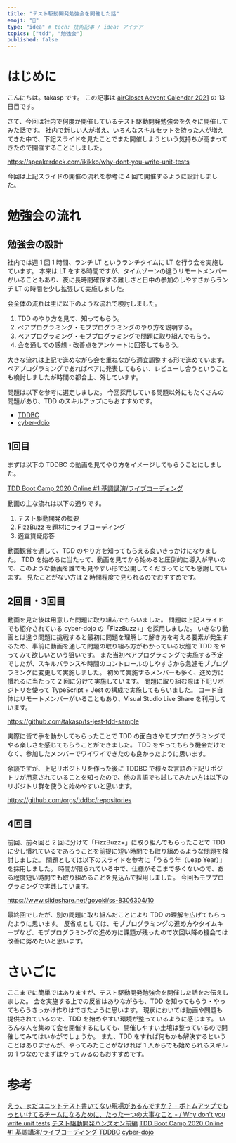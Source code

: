 ```yaml
---
title: "テスト駆動開発勉強会を開催した話"
emoji: "📝"
type: "idea" # tech: 技術記事 / idea: アイデア
topics: ["tdd", "勉強会"]
published: false
---
```


# はじめに

こんにちは。takasp です。
この記事は [airCloset Advent Calendar 2021](https://adventar.org/calendars/6335) の 13 日目です。

さて、今回は社内で何度か開催しているテスト<!-- textlint-disable -->駆動開発勉強会<!-- textlint-enable -->を久々に開催してみた話です。
社内で新しい人が増え、いろんなスキルセットを持った人が増えてきた中で、下記スライドを見たことでまた開催しようという気持ちが高まってきたので開催することにしました。

https://speakerdeck.com/ikikko/why-dont-you-write-unit-tests

今回は上記スライドの開催の流れを参考に 4 回で開催するように設計しました。

# 勉強会の流れ

## 勉強会の設計

社内では週 1 回 1 時間、ランチ LT というランチタイムに LT を行う会を実施しています。
本来は LT をする時間ですが、タイムゾーンの違うリモートメンバーがいることもあり、夜に長時間確保する難しさと日中の参加のしやすさからランチ LT の時間を少し拡張して実施しました。

会全体の流れは主に以下のような流れで検討しました。

1. TDD のやり方を見て、知ってもらう。
1. ペアプログラミング・モブプログラミングのやり方を説明する。
1. ペアプログラミング・モブプログラミングで問題に取り組んでもらう。
1. 会を通しての感想・改善点をアンケートに回答してもらう。

大きな流れは上記で進めながら会を重ねながら適宜調整する形で進めています。
ペアプログラミングであればペアに発表してもらい、レビューし合うということも検討しましたが時間の都合上、外しています。

問題は以下を参考に選定しました。
今回採用している問題以外にもたくさんの問題があり、TDD のスキルアップにもおすすめです。

- [TDDBC](http://devtesting.jp/tddbc/)
- [cyber-dojo](https://cyber-dojo.org/creator/home)

## 1回目

まずは以下の TDDBC の動画を見てやり方をイメージしてもらうことにしました。

[TDD Boot Camp 2020 Online #1 基調講演/ライブコーディング](https://www.youtube.com/watch?v=Q-FJ3XmFlT8)

動画の主な流れは以下の通りです。

1. テスト駆動開発の概要
1. FizzBuzz を題材にライブコーディング
1. 適宜質疑応答

動画観賞を通して、TDD のやり方を知ってもらえる良いきっかけになりました。
TDD を始めるに当たって、動画を見てから始めると圧倒的に導入が早いので、このような動画を誰でも見やすい形で公開してくださってとても感謝しています。
見たことがない方は 2 時間程度で見られるのでおすすめです。

## 2回目・3回目

動画を見た後は用意した問題に取り組んでもらいました。
問題は上記スライドでも紹介されている cyber-dojo の「FizzBuzz+」を採用しました。
いきなり動画とは違う問題に挑戦すると最初に問題を理解して解き方を考える要素が発生するため、事前に動画を通して問題の取り組み方がわかっている状態で TDD をやってみて欲しいという狙いです。
また当初ペアプログラミングで実施する予定でしたが、スキルバランスや時間のコントロールのしやすさから急遽モブプログラミングに変更して実施しました。
初めて実施するメンバーも多く、進め方に慣れるに当たって 2 回に分けて実施しています。
問題に取り組む際は下記リポジトリを使って TypeScript + Jest の構成で実施してもらいました。
コード自体はリモートメンバーがいることもあり、Visual Studio Live Share を利用しています。

https://github.com/takasp/ts-jest-tdd-sample

実際に皆で手を動かしてもらったことで TDD の面白さやモブプログラミングでやる楽しさを感じてもらうことができました。
TDD をやってもらう機会だけでなく、参加したメンバーでワイワイできたのも良かったように<!-- textlint-disable -->思います。<!-- textlint-enable -->

余談ですが、上記リポジトリを作った後に TDDBC で様々な言語の下記リポジトリが用意されていることを知ったので、他の言語でも試してみたい方は以下のリポジトリ群を使うと始めやすい<!-- textlint-disable -->と思います<!-- textlint-enable -->。

https://github.com/orgs/tddbc/repositories

## 4回目

前回、前々回と 2 回に分けて「FizzBuzz+」に取り組んでもらったことで TDD に少し慣れているであろうことを前提に短い時間でも取り組めるような問題を検討しました。
問題としては以下のスライドを参考に「うるう年（Leap Year）」を採用しました。
時間が限られている中で、仕様がそこまで多くないので、ある程度短い時間でも取り組めることを見込んで採用しました。
今回もモブプログラミングで実践しています。

https://www.slideshare.net/goyoki/ss-8306304/10

最終回でしたが、別の問題に取り組んだことにより TDD の理解を広げてもらったように<!-- textlint-disable -->思います<!-- textlint-enable -->。
反省点としては、モブプログラミングの進め方やタイムキープなど、モブプログラミングの進め方に課題が残ったので次回以降の機会では改善に努めたいと<!-- textlint-disable -->思います<!-- textlint-enable -->。

# さいごに

ここまでに簡単ではありますが、テスト<!-- textlint-disable -->駆動開発勉強会<!-- textlint-enable -->を開催した話をお伝えしました。
会を実施する上での反省はありながらも、TDD を知ってもらう・やってもらうきっかけ作りはできたように<!-- textlint-disable -->思います<!-- textlint-enable -->。
現状においては動画や問題も提供されているので、TDD を始めやすい環境が整っているように感じます。
いろんな人を集めて会を開催するにしても、開催しやすい土壌は整っているので開催してみてはいかがでしょうか。
また、TDD をすれば何もかも解決するということはありませんが、やってみたことがなければ 1 人からでも始められるスキルの 1 つなのでまずはやってみるのもおすすめです。

# 参考

<!-- textlint-disable -->

[えっ、まだユニットテスト書いてない現場があるんですか？ - ボトムアップでもっといけてるチームになるために、たった一つの大事なこと - / Why don't you write unit tests](https://speakerdeck.com/ikikko/why-dont-you-write-unit-tests)
[テスト駆動開発ハンズオン前編](https://www.slideshare.net/goyoki/ss-8306304)
[TDD Boot Camp 2020 Online #1 基調講演/ライブコーディング](https://www.youtube.com/watch?v=Q-FJ3XmFlT8)
[TDDBC](http://devtesting.jp/tddbc/)
[cyber-dojo](https://cyber-dojo.org/creator/home)

<!-- textlint-enable -->
